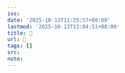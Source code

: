 ```yaml
---
ivs:
date: '2025-10-13T11:25:57+08:00'
lastmod: '2025-10-13T13:04:51+08:00'
title: 󰋱
url: 󰋱
tags: []
src:
note:
---
```

